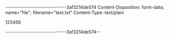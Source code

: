 ------------------------------3af3214de574
Content-Disposition: form-data; name="file"; filename="test.txt"
Content-Type: text/plain

123456

------------------------------3af3214de574--
